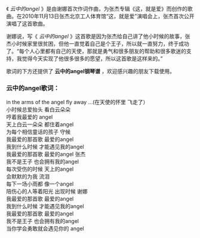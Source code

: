 

《 _云中的angel_
》是由谢娜首次作词作曲，为张杰专辑《这，就是爱》而创作的歌曲。在2010年11月13日张杰北京工人体育馆“这，就是爱”演唱会上，张杰首次公开演唱了这首歌曲。  
  
谢娜说，写《 _云中的angel_
》这首歌是因为张杰给自己讲了他小时候的故事，张杰小时候家里很贫困，但他一直觉着自己是个王子，所以就一直努力，终于成功了。“每个人心里都有自己的天使，那就是勇气和很多朋友的帮助和很多歌迷的支持，我觉得今天实现了他很多很多的愿望，所以这首歌是这样来的。”  
  
歌词的下方还提供了 **云中的angel钢琴谱** ，欢迎感兴趣的朋友下载使用。

### 云中的angel歌词：

in the arms of the angel fly away ...(在天使的怀里 飞走了）  
小时候总爱抬头 看白云朵朵  
哼着我最爱的 angel  
天上白云一朵朵 都住着angel  
为每个相信童话的孩子 守候  
我最爱的那首歌 最爱的angel  
我到什么时候 才能遇见我的angel  
我最爱的那首歌 最爱的angel 张杰  
我不是王子 也会拥有我的angel  
每次受伤的时候 天上的angel  
会默默的为我 流泪  
每下一场小雨都 像一个angel  
陪伤心的人等着阳光 出现时候 谢娜  
我最爱的那首歌 最爱的angel  
我到什么时候 才能遇见我的angel  
我最爱的那首歌 最爱的angel  
我不是王子 也会拥有我的angel  
当你学会勇敢就会遇见你的 angel

